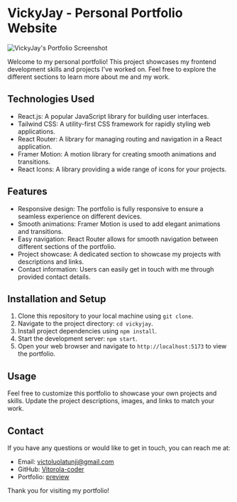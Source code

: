 # VickyJay - Personal Portfolio Website

![VickyJay's Portfolio Screenshot]()

Welcome to my personal portfolio! This project showcases my frontend development skills and projects I've worked on. Feel free to explore the different sections to learn more about me and my work.

## Technologies Used

- React.js: A popular JavaScript library for building user interfaces.
- Tailwind CSS: A utility-first CSS framework for rapidly styling web applications.
- React Router: A library for managing routing and navigation in a React application.
- Framer Motion: A motion library for creating smooth animations and transitions.
- React Icons: A library providing a wide range of icons for your projects.

## Features

- Responsive design: The portfolio is fully responsive to ensure a seamless experience on different devices.
- Smooth animations: Framer Motion is used to add elegant animations and transitions.
- Easy navigation: React Router allows for smooth navigation between different sections of the portfolio.
- Project showcase: A dedicated section to showcase my projects with descriptions and links.
- Contact information: Users can easily get in touch with me through provided contact details.

## Installation and Setup

1. Clone this repository to your local machine using `git clone`.
2. Navigate to the project directory: `cd vickyjay`.
3. Install project dependencies using `npm install`.
4. Start the development server: `npm start`.
5. Open your web browser and navigate to `http://localhost:5173` to view the portfolio.

## Usage

Feel free to customize this portfolio to showcase your own projects and skills. Update the project descriptions, images, and links to match your work.

## Contact

If you have any questions or would like to get in touch, you can reach me at:

- Email: victoluolatunji@gmail.com
- GitHub: [Vitorola-coder](https://github.com/Victorla-coder)
- Portfolio: [preview](https://www.vickyjay.dev)

Thank you for visiting my portfolio!
